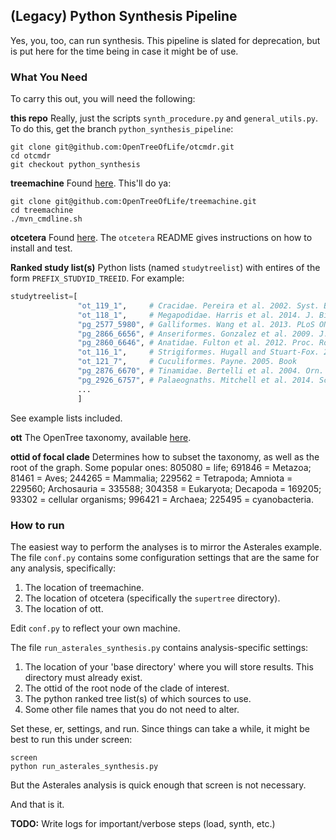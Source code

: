 (Legacy) Python Synthesis Pipeline
---------------
Yes, you, too, can run synthesis. This pipeline is slated for deprecation, but is 
put here for the time being in case it might be of use.

### What You Need
To carry this out, you will need the following:

**this repo** Really, just the scripts `synth_procedure.py` and `general_utils.py`. 
To do this, get the branch `python_synthesis_pipeline`:

    git clone git@github.com:OpenTreeOfLife/otcmdr.git
    cd otcmdr
    git checkout python_synthesis

**treemachine** Found [here](https://github.com/OpenTreeOfLife/treemachine). This'll do ya:

    git clone git@github.com:OpenTreeOfLife/treemachine.git
    cd treemachine
    ./mvn_cmdline.sh

**otcetera** Found [here](https://github.com/OpenTreeOfLife/otcetera). The `otcetera` README 
gives instructions on how to install and test.

**Ranked study list(s)** Python lists (named `studytreelist`) with entires of the form
 `PREFIX_STUDYID_TREEID`. For example:
```python
studytreelist=[
               "ot_119_1",     # Cracidae. Pereira et al. 2002. Syst. Biol.
               "ot_118_1",     # Megapodidae. Harris et al. 2014. J. Biogeo.
               "pg_2577_5980", # Galliformes. Wang et al. 2013. PLoS ONE
               "pg_2866_6656", # Anseriformes. Gonzalez et al. 2009. J. Zool.
               "pg_2860_6646", # Anatidae. Fulton et al. 2012. Proc. Roy. Soc.
               "ot_116_1",     # Strigiformes. Hugall and Stuart-Fox. 2012. Nature # can fill this out more
               "ot_121_7",     # Cuculiformes. Payne. 2005. Book
               "pg_2876_6670", # Tinamidae. Bertelli et al. 2004. Orn. Neotrop.
               "pg_2926_6757", # Palaeognaths. Mitchell et al. 2014. Science
               ...
               ]
```
See example lists included.

**ott** The OpenTree taxonomy, available [here](http://files.opentreeoflife.org/ott/).

**ottid of focal clade** Determines how to subset the taxonomy, as well as the root of 
the graph. Some popular ones: 805080 = life; 691846 = Metazoa; 81461 = Aves; 244265 = Mammalia;
229562 = Tetrapoda; Amniota = 229560; Archosauria = 335588; 304358 = Eukaryota; Decapoda = 169205;
93302 = cellular organisms; 996421 = Archaea; 225495 = cyanobacteria.

### How to run
The easiest way to perform the analyses is to mirror the Asterales example. The file `conf.py` contains 
some configuration settings that are the same for any analysis, specifically:

1. The location of treemachine.
2. The location of otcetera (specifically the `supertree` directory).
3. The location of ott.

Edit `conf.py` to reflect your own machine.

The file `run_asterales_synthesis.py` contains analysis-specific settings:

1. The location of your 'base directory' where you will store results. This directory must already exist.
2. The ottid of the root node of the clade of interest.
3. The python ranked tree list(s) of which sources to use.
4. Some other file names that you do not need to alter.

Set these, er, settings, and run. Since things can take a while, it might be best to run 
this under screen:

    screen
    python run_asterales_synthesis.py

But the Asterales analysis is quick enough that screen is not necessary.

And that is it. 

**TODO:** Write logs for important/verbose steps (load, synth, etc.)
